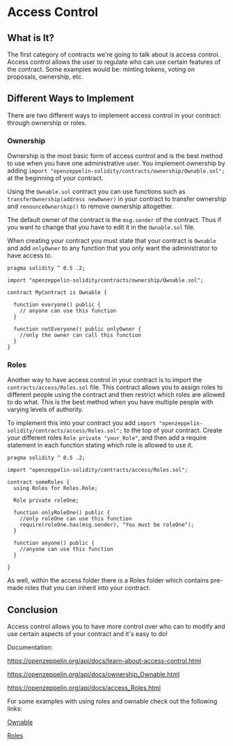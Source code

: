 # Access Control

## What is It?

The first category of contracts we're going to talk about is access control. Access control allows the user to regulate who can use certain features of the contract. Some examples would be: minting tokens, voting on proposals, ownership, etc.

## Different Ways to Implement

There are two different ways to implement access control in your contract: through ownership or roles.

### Ownership

Ownership is the most basic form of access control and is the best method to use when you have one administrative user. You implement ownership by adding `import "openzeppelin-solidity/contracts/ownership/Ownable.sol";` at the beginning of your contract.

Using the `Ownable.sol` contract you can use functions such as `transferOwnership(address newOwner)` in your contract to transfer ownership and `renounceOwnership()` to remove ownership altogether.

The default owner of the contract is the `msg.sender` of the contract. Thus if you want to change that you have to edit it in the `Ownable.sol` file.

When creating your contract you must state that your contract is `Ownable` and add `onlyOwner` to any function that you only want the administrator to have access to.

```solidity
pragma solidity ^ 0.5 .2;

import "openzeppelin-solidity/contracts/ownership/Ownable.sol";

contract MyContract is Ownable {

  function everyone() public {
    // anyone can use this function
  }

  function notEveryone() public onlyOwner {
    //only the owner can call this function
  }
}
```

### Roles

Another way to have access control in your contract is to import the `contracts/access/Roles.sol` file. This contract allows you to assign roles to different people using the contract and then restrict which roles are allowed to do what. This is the best method when you have multiple people with varying levels of authority.

To implement this into your contract you add `import "openzeppelin-solidity/contracts/access/Roles.sol";` to the top of your contract. Create your different roles `Role private "your_Role"`, and then add a require statement in each function stating which role is allowed to use it.

```solidity
pragma solidity ^ 0.5 .2;

import "openzeppelin-solidity/contracts/access/Roles.sol";

contract someRoles {
  using Roles for Roles.Role;

  Role private roleOne;

  function onlyRoleOne() public {
    //only roleOne can use this function
    require(roleOne.has(msg.sender), "You must be roleOne");
  }

  function anyone() public {
    //anyone can use this function
  }

}
```

<!-- TODO: More -->

As well, within the access folder there is a Roles folder which contains pre-made roles that you can inherit into your contract.

## Conclusion

Access control allows you to have more control over who can to modify and use certain aspects of your contract and it's easy to do!

Documentation:

<https://openzeppelin.org/api/docs/learn-about-access-control.html>

<https://openzeppelin.org/api/docs/ownership_Ownable.html>

<https://openzeppelin.org/api/docs/access_Roles.html>

For some examples with using roles and ownable check out the following links:

[Ownable](https://github.com/search?utf8=%E2%9C%93&q=import+%22openzeppelin-solidity%2Fcontracts%2Fownership%2FOwnable.sol%22%3B&type=Code)

[Roles](https://github.com/search?utf8=%E2%9C%93&q=import+%22openzeppelin-solidity%2Fcontracts%2Faccess%2FRoles.sol%22%3B&type=Code)
